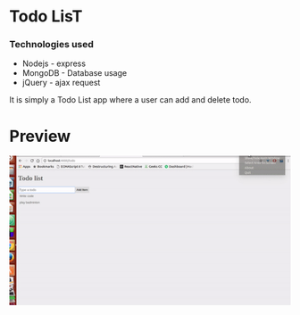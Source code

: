 # Todo LisT

### Technologies used
* Nodejs - express
* MongoDB - Database usage
* jQuery - ajax request

It is simply a Todo List app where a user can add and delete todo.

# Preview
![image](123.gif)

